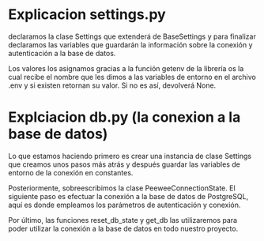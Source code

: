 
# Explicacion settings.py

declaramos la clase Settings que extenderá de BaseSettings y para finalizar declaramos las variables que guardarán la información sobre la conexión y autenticación a la base de datos.

Los valores los asignamos gracias a la función getenv de la librería os la cual recibe el nombre que les dimos a las variables de entorno en el archivo .env y si existen retornan su valor. Si no es así, devolverá None.

# Explciacion db.py (la conexion a la base de datos)

Lo que estamos haciendo primero es crear una instancia de clase Settings que creamos unos pasos más atrás y después guardar las variables de entorno de la conexión en constantes.

Posteriormente, sobreescribimos la clase PeeweeConnectionState. El siguiente paso es efectuar la conexión a la base de datos de PostgreSQL, aquí es donde empleamos los parámetros de autenticación y conexión.

Por último, las funciones reset_db_state y get_db las utilizaremos para poder utilizar la conexión a la base de datos en todo nuestro proyecto. 